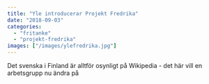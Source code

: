 ```yaml
---
title: "Yle introducerar Projekt Fredrika"
date: "2018-09-03"
categories: 
  - "fritanke"
  - "projekt-fredrika"
images: ["/images/ylefredrika.jpg"]
---
```


Det svenska i Finland är alltför osynligt på Wikipedia - det här vill en arbetsgrupp nu ändra på
